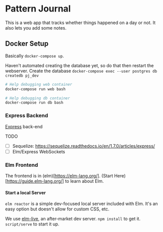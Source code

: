 # Pattern Journal

This is a web app that tracks whether things happened on a day or not.
It also lets you add some notes.

## Docker Setup

Basically `docker-compose up`.

Haven't automated creating the database yet, so do that then restart the webserver.
Create the database `docker-compose exec --user postgres db createdb pj_dev`

```bash
# Help debugging web container
docker-compose run web bash

# Help debugging db container
docker-compose run db bash

```

### Express Backend

[Express](https://expressjs.com/en/guide/routing.html) back-end

TODO
- [ ] Sequelize: https://sequelize.readthedocs.io/en/1.7.0/articles/express/
- [ ] Elm/Express WebSockets

### Elm Frontend

The frontend is in (elm)[https://elm-lang.org/]. (Start Here)[https://guide.elm-lang.org/] to learn about Elm.

#### Start a local Server

`elm reactor` is a simple dev-focused local server included with Elm.
It's an easy option but doesn't allow for custom CSS, etc.

We use [elm-live](https://github.com/wking-io/elm-live), an after-market dev server.
`npm install` to get it. `script/serve` to start it up.